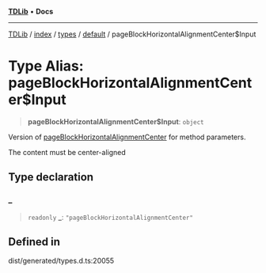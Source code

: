 [**TDLib**](../../../../../../README.md) • **Docs**

***

[TDLib](../../../../../../modules.md) / [index](../../../../../README.md) / [types](../../../README.md) / [default](../README.md) / pageBlockHorizontalAlignmentCenter$Input

# Type Alias: pageBlockHorizontalAlignmentCenter$Input

> **pageBlockHorizontalAlignmentCenter$Input**: `object`

Version of [pageBlockHorizontalAlignmentCenter](pageBlockHorizontalAlignmentCenter.md) for method parameters.

The content must be center-aligned

## Type declaration

### \_

> `readonly` **\_**: `"pageBlockHorizontalAlignmentCenter"`

## Defined in

dist/generated/types.d.ts:20055
